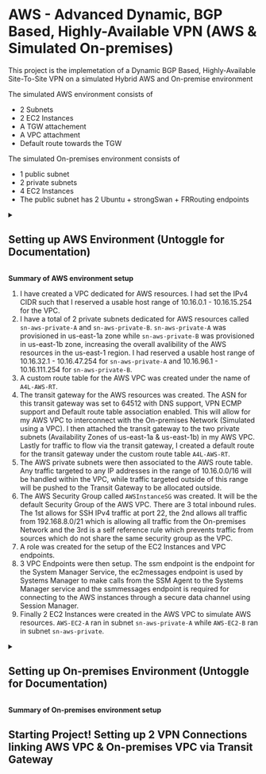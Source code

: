 # AWS - Advanced Dynamic, BGP Based, Highly-Available VPN (AWS & Simulated On-premises)

This project is the implemetation of a Dynamic BGP Based, Highly-Available Site-To-Site VPN on a simulated Hybrid AWS and On-premise environment

The simulated AWS environment consists of

- 2 Subnets
- 2 EC2 Instances
- A TGW attachement
- A VPC attachment
- Default route towards the TGW

The simulated On-premises environment consists of

- 1 public subnet
- 2 private subnets
- 4 EC2 Instances
- The public subnet has 2 Ubuntu + strongSwan + FRRouting endpoints

<details><summary><h2>Setting up AWS Environment (Untoggle for Documentation)</h2></summary>

**Creation of AWS VPC**

1. Go into the `VPC` service in the `AWS Managment Console`
2. Find `Your VPCs` under `Virtual private cloud` and select `Create VPC`
3. Set `Name tag` as `A4L-AWS`
4. Set `IPv4 CIDR` as `10.16.0.0/16`
5. Press `Create VPC`
6. From `A4L-AWS`, toggle `Action` and select `Edit VPC Settings`
7. Enable `DNS hostnames` and press `Save`

![image](https://user-images.githubusercontent.com/123274310/213908713-77b980e4-c3f8-4cd8-872b-daa01bdef4d9.png)

**Creation of AWS Private Subnet A & B**

1. From `VPC` service, go into `Subnets` and select `Create subnet`
2. Set VPC ID as `A4L-AWS`, `Subnet name` as `sn-aws-private-A`, `Availability Zone` as `us-east-1a` and `IPv4 CIDR block` as `10.16.32.0/20`
3. Create `sn-aws-private-A` and press `Create subnet` again for the second private subnet
4. Set VPC ID as `A4L-AWS`, `Subnet name` as `sn-aws-private-B`, `Availability Zone` as `us-east-1b` and `IPv4 CIDR block` as `10.16.96.0/20`
5. Create `sn-aws-private-B`

![image](https://user-images.githubusercontent.com/123274310/213909174-2eb87980-deb0-4c9f-b20a-3de35c2cb9a0.png)

**Creation of AWS Custom Route Table**

1. From `VPC` service, go into `Route tables` and select `Create Route Table`
2. Set `Name` as `A4L-AWS-RT` and `VPC` as `A4L-AWS` 

**Creation of AWS Transit Gateway & Attachment**

1. From `VPC` service, go into `Transit gateways` and select `Create transit gateway`
2. Set `ASN` as `64512` and ensure `DNS support`, `VPN ECMP support` and `Default route table association` are enabled
3. Create transit gateway

![image](https://user-images.githubusercontent.com/123274310/213909848-f2665964-be9c-470d-8978-ce50d6fc9c59.png)

4. From `VPC` service, go into `Transit gateway attachmenets` and select `Create transit gateway attachment`
5. Set `Name tag` as `A4LTGWATTACHMENT`, `Transit gateway ID` as `A4LTGW`, `VPC ID` as `A4L-AWS` and ensure `Subnet IDs` are set to `sn-aws-private-A` and `sn-aws-private-B`
6. Create attachment

![image](https://user-images.githubusercontent.com/123274310/213910188-6c4040c8-de86-4522-8e3a-712fe96acea5.png)

**Creation of AWS Transit Default Route**

1. From `VPC` service, go into `Route tables` and select `A4L-AWS-RT`
2. Select `Edit routes` and press `Add route`
3. Set `Destination` as `0.0.0.0/0` and `Target` as `Transit Gateway`
4. `A4LTGATTACHMENT` should appear. Go and select it and create route

![image](https://user-images.githubusercontent.com/123274310/213910585-39893b74-9fbd-46a2-8279-3dab8df5f94a.png)

**Association of AWS Private Subnets into AWS Route Table**

1. From `VPC` service, go into `Subnets` and select `sn-aws-private-A`
2. Select `Route table` and press `Edit route table association`
3. Set `Route table ID` as `A4L-AWS-RT` and select `Save`
4. Now exit and select `sn-aws-private-B`, repeating steps 2 and 3

![image](https://user-images.githubusercontent.com/123274310/213910820-e25fa13b-6a9c-4f8d-bd23-118423594d49.png)

**Creation of AWS Instance Secruity Group**

1. From `VPC` service, go into `Security Groups` and select `Create security group`
2. Set `Description` as `Default A4L AWS SG` and `VPC` to `A4L-AWS`
3. Add the 1st Inbound Rule, Set `Type` as `Custom TCP`, `Port range` as `22` and `Source` as `0.0.0.0/0`. The description is set as `Allow SSH IPv4 IN`
4. Add the 2nd Inbound Rule, Set `Type` as `All traffic` and `Source` as `192.168.8.0/21`. The desciption is set as `Allow All from ONPREM Networks`
5. Create Security Group
6. Edit Inbound rules and add a self reference rule. Set `Type` as `All Traffic` and Source as `AWSInstanceSG`
7. Save rules

![image](https://user-images.githubusercontent.com/123274310/213918823-d4c07938-1c03-499e-aede-298e0ada3d26.png)

**Creation of AWS EC2 Role & Setting up IAM Instance Profile**

1. From `IAM` service, go to `Roles` and select `Create role`
2. Choose `AWS Service` and select the `EC2` service
3. Choose `Create policy` and input this code

```
{
    "Version": "2012-10-17",
    "Statement": [
    {
        "Effect":"Allow",
        "Action":[
            "ssm:DescribeAssociation",
            "ssm:GetDeployablePatchSnapshotForInstance",
            "ssm:GetDocument",
            "ssm:DescribeDocument",
            "ssm:GetManifest",
            "ssm:GetParameter",
            "ssm:GetParameters",
            "ssm:ListAssociations",
            "ssm:ListInstanceAssociations",
            "ssm:PutInventory",
            "ssm:PutComplianceItems",
            "ssm:PutConfigurePackageResult",
            "ssm:UpdateAssociationStatus",
            "ssm:UpdateInstanceAssociationStatus",
            "ssm:UpdateInstanceInformation"
        ],
        "Resource":"*"
    },
    {
        "Effect":"Allow",
        "Action":[
            "ssmmessages:CreateControlChannel",
            "ssmmessages:CreateDataChannel",
            "ssmmessages:OpenControlChannel",
            "ssmmessages:OpenDataChannel"
        ],
        "Resource":"*"
    },
    {
        "Effect":"Allow",
        "Action":[
            "ec2messages:AcknowledgeMessage",
            "ec2messages:DeleteMessage",
            "ec2messages:FailMessage",
            "ec2messages:GetEndpoint",
            "ec2messages:GetMessages",
            "ec2messages:SendReply"
        ],
        "Resource":"*"
    },
    {
        "Effect":"Allow",
        "Action":"s3:*",
        "Resource":"*"
    },
    {
        "Effect":"Allow",
        "Action":"sns:*",
        "Resource":"*"
    }
    ]
}
```
4. Move to next section and name policy `root`
5. Save policy and move back to IAM role menu. Append new policy to role.
6. Name role `AWSEC2Role`

![image](https://user-images.githubusercontent.com/123274310/213919907-01f3bc5c-b255-4c04-b6a1-72284fa8932c.png)

**Setting AWS VPC Endpoints**

1. From `VPC` service, go into `Endpoints` and select `Create endpoint`
2. Set `Name Tag` as `AWSssmec2messagesinterfaceendpoint`, `Service Category` as `AWS Services`, `Services` as `com.amazonaws.us-east-1.ec2messages`, `VPC` as `A4L-AWS`, `Subnets` as `sn-aws-private-A` and `sn-aws-private-B` and `Security group` as `AWSInstanceSG`.
3. Create Endpoint and do the 2nd one
4. Set `Name Tag` as `AWSssminterfaceendpoint`, `Service Category` as `AWS Services`, `Services` as `com.amazonaws.us-east-1.ssm`, `VPC` as `A4L-AWS`, `Subnets` as `sn-aws-private-A` and `sn-aws-private-B` and `Security group` as `AWSInstanceSG`.
5. Create Endpoint and do the last one
6. Set `Name Tag` as `AWSssmmessagesinterfaceendpoint`, `Service Category` as `AWS Services`, `Services` as `com.amazonaws.us-east-1.ssmmessages`, `VPC` as `A4L-AWS`, `Subnets` as `sn-aws-private-A` and `sn-aws-private-B` and `Security group` as `AWSInstanceSG`.
7. Create last endpoint

![image](https://user-images.githubusercontent.com/123274310/213921434-9b06746d-31b4-42fe-8027-1352867c4efb.png)

**Creation of AWS EC2 Resource Instances**

1. From `EC2` service, go to `Instances` and select `Launch Instance`
2. Set `Name` as `AWS-EC2-A`, `AMI` as `Amazon Linux`, `Instance type` as `t2.micro`, `VPC` as `A4L-AWS`, `Subnet` as `sn-aws-private-A`, `Firewall` as `AWSInstanceSG` and `IAM instance profile` as `AWSEC2Role
3. Create instance and move on to the 2nd instance
4. Set `Name` as `AWS-EC2-B`, `AMI` as `Amazon Linux`, `Instance type` as `t2.micro`, `VPC` as `A4L-AWS`, `Subnet` as `sn-aws-private-B`, `Firewall` as `AWSInstanceSG` and `IAM instance profile` as `AWSEC2Role
5. Create Instance

![image](https://user-images.githubusercontent.com/123274310/213922481-00792db0-ac55-4ff9-b198-907a7c940a68.png) </details>

**Summary of AWS environment setup**

1. I have created a VPC dedicated for AWS resources. I had set the IPv4 CIDR such that I reserved a usable host range of 10.16.0.1 - 10.16.15.254 for the VPC.
2. I have a total of 2 private subnets dedicated for AWS resources called `sn-aws-private-A` and `sn-aws-private-B`. `sn-aws-private-A` was provisioned in us-east-1a zone while `sn-aws-private-B` was provisioned in us-east-1b zone, increasing the overall avalibility of the AWS resources in the us-east-1 region. I had reserved a usable host range of 10.16.32.1 - 10.16.47.254 for `sn-aws-private-A` and 10.16.96.1 - 10.16.111.254 for `sn-aws-private-B`.
3. A custom route table for the AWS VPC was created under the name of `A4L-AWS-RT`.
4. The transit gateway for the AWS resources was created. The ASN for this transit gateway was set to 64512 with DNS support, VPN ECMP support and Default route table association enabled. This will allow for my AWS VPC to interconnect with the On-premises Network (Simulated using a VPC). I then attached the transit gateway to the two private subnets (Availability Zones of us-east-1a & us-east-1b) in my AWS VPC. Lastly for traffic to flow via the transit gateway, I created a default route for the transit gateway under the custom route table `A4L-AWS-RT`.
5. The AWS private subnets were then associated to the AWS route table. Any traffic targeted to any IP addresses in the range of 10.16.0.0/16 will be handled within the VPC, while traffic targeted outside of this range will be pushed to the Transit Gateway to be allocated outside.
6. The AWS Security Group called `AWSInstanceSG` was created. It will be the default Security Group of the AWS VPC. There are 3 total inbound rules. The 1st allows for SSH IPv4 traffic at port 22, the 2nd allows all traffic from 192.168.8.0/21 which is allowing all traffic from the On-premises Network and the 3rd is a self reference rule which prevents traffic from sources which do not share the same security group as the VPC.
7. A role was created for the setup of the EC2 Instances and VPC endpoints.
8. 3 VPC Endpoints were then setup. The ssm endpoint is the endpoint for the System Manager Service, the ec2messages endpoint is used by Systems Manager to make calls from the SSM Agent to the Systems Manager service and the ssmmessages endpoint is required for connecting to the AWS instances through a secure data channel using Session Manager.
9. Finally 2 EC2 Instances were created in the AWS VPC to simulate AWS resources. `AWS-EC2-A` ran in subnet `sn-aws-private-A` while `AWS-EC2-B` ran in subnet `sn-aws-private`.

<details><summary><h2>Setting up On-premises Environment (Untoggle for Documentation)</h2></summary>

**Creation of On-premises VPC**

1. From `VPC` service, go to `Your VPCs` and select `Create VPC`
2. Set `Name tag` as `ONPREM`, `IPv4 CIDR` as `192.168.8.0/21`
3. Create VPC and toggle `Action` and select `Edit VPC settings`
4. Tick `Enable DNS hostnames` and save

![image](https://user-images.githubusercontent.com/123274310/213933598-b073e1a3-9542-4619-a757-50bdef453991.png)

**Creation of On-premises Internet Gateway & Attachment**

1. From `VPC` service, go to `Internet gateways` and select `Create Internet gateway`
2. Set `Name tag` as `IGW-ONPREM` and create internet gateway
3. Toggle `Actions` and select `Attach to VPC`
4. Set `Available VPCs` as `ONPREM` and attach internet gateway

![image](https://user-images.githubusercontent.com/123274310/213933772-65e351ff-f9fd-4d83-8cf0-caa065c7c55a.png)

**Creation of On-premises Public Subnet**

1. From `VPC` service, go to `Subnets` and select `Create subnet`
2. Set `VPC ID` as ONPREM, `Subnet name` as `ONPREM-PUBLIC`, `Availability Zone` as `us-east-1a` and `IPv4 CIDR block` as '192.168.12.0/24'
3. Create subnet and toggle `Actions` and select `Edit subnet settings`.
4. Enable `Enable auto-assign public IPv4 address` and save

![image](https://user-images.githubusercontent.com/123274310/213934108-724d632f-e7b6-4202-a00f-05d6de5d9bdf.png)

**Creation of On-premises Private Subnet 1 & 2**

1. From 'VPC' service, go to `Subnets` and select `Create subnet`
2. Set `VPC ID` as ONPREM, `Subnet name` as `ONPREM-PRIVATE-1`, `Availability Zone` as `us-east-1a` and `IPv4 CIDR block` as '192.168.10.0/24'
3. Create subnet and move on to create the 2nd private subnet
4. Set `VPC ID` as ONPREM, `Subnet name` as `ONPREM-PRIVATE-2`, `Availability Zone` as `us-east-1a` and `IPv4 CIDR block` as '192.168.11.0/24'
5. Create 2nd subnet

![image](https://user-images.githubusercontent.com/123274310/213934303-f5991f91-a26c-4260-a1fb-18c77e309b1a.png)

**Creation of On-premises Route Tables**

1. From `VPC` service, go to `Route tables` and select `Create route table`
2. Set `Name` as `ONPREM-PRIVATE-RT1` and `VPC` as `ONPREM`
3. Create route table and move to creating the 2nd route table
4. Set `Name` as `ONPREM-PRIVATE-RT2` and `VPC` as `ONPREM`
5. Create route table and move to creating the last route table
6. Set `Name` as `ONPREM-PUBLIC-RT` and `VPC` as `ONPREM`
7. Create last route table

![image](https://user-images.githubusercontent.com/123274310/213934550-f99d1187-4f29-41a0-8d3e-b4d8c58483c1.png)

**Subnet Association for On-premises**

1. From `VPC` service, go to `Route tables` and select `ONPREM-PRIVATE-RT1`
2. Select `subnet associations` and add `ONPREM-PRIVATE-1`. Move to next route table
3. From `ONPREM-PRIVATE-RT2`, select `subnet associations` and add `ONPREM-PRIVATE-2`. Move to last route table
4. From `ONPREM-PUBLIC-RT`, select `subnet associations` and add `ONPREM-PUBLIC`.

![image](https://user-images.githubusercontent.com/123274310/213938725-a898a4c6-0d4d-480b-aad8-7b441a983ffd.png)

**Creating of On-premises Security Group**

1. From `EC2` service, go to `Security Groups` and select `Create security group`
2. Set `Security group name` to `ONPREMInstanceSG`, `Description` as `Default ONPREM SG`, `VPC` as `ONPREM`.
3. Add inbound rule with `Type` as `All traffic` and `Source` as `10.16.0.0/16`
4. Create Security Group
5. Select `Edit inbound rules` and add self referencing rule with `Type` as `All traffic` and `Source` as `ONPREMInstanceSG`.
6. Save Security group

![image](https://user-images.githubusercontent.com/123274310/213939269-a9e71839-f3e9-4211-81b7-cb7c4af4fc46.png)

**Creating On-premises Network Interfaces**

1. From `EC2` service, go to `Network Interfaces` and select `Create network interface`
2. Set `Description` as `Router1 PRIVATE INTERFACE`, `Subnet` as `ONPREM-PRIVATE-1`, `Security Groups` as `ONPREMInstanceSG` and `Name` as `ONPREM-R1-PRIVATE`. Disable source/destination check and move to next network interface.
3. Set `Description` as `Router1 PUBLIC INTERFACE`, `Subnet` as `ONPREM-PUBLIC`, `Security Groups` as `ONPREMInstanceSG` and `Name` as `ONPREM-R1-PUBLIC`. Disable source/destination check and move to next network interface.
4. Set `Description` as `Router2 PRIVATE INTERFACE`, `Subnet` as `ONPREM-PRIVATE-2`, `Security Groups` as `ONPREMInstanceSG` and `Name` as `ONPREM-R2-PRIVATE`. Disable source/destination check and move to next network interface.
5. Set `Description` as `Router2 PUBLIC INTERFACE`, `Subnet` as `ONPREM-PUBLIC`, `Security Groups` as `ONPREMInstanceSG` and `Name` as `ONPREM-R2-PUBLIC`. Disable source/destination check and finish up.

![image](https://user-images.githubusercontent.com/123274310/213940171-15fc6e7b-951e-415c-b968-76fb09c19812.png)

**Setting up On-premises Routes**

1. From `VPC` service, go to `Route table` and edit routes in `ONPREM-PUBLIC-RT`
2. Add route with `0.0.0.0/0` and set `Target` to `IGW-ONPREM`
3. Now edit routes in `ONPREM-PRIVATE-RT1`, adding `10.16.0.0/16` and set `Target` as `ONPREM-R1-PRIVATE`
4. Now edit routes in `ONPREM-PRIVATE-RT2`, adding `10.16.0.0/16` and set `Target` as `ONPREM-R2-PRIVATE`

![image](https://user-images.githubusercontent.com/123274310/213940430-ab45c0cb-574f-447a-baab-2507edb358ca.png)

![image](https://user-images.githubusercontent.com/123274310/213940441-ebe9d392-0fc1-4b05-b391-514c18401ba6.png)

![image](https://user-images.githubusercontent.com/123274310/213940451-6b4cb7a5-8a5c-42f9-b77f-72392232c07a.png)

**Creation of On-premises Elastic IPs and their Association**

1. From `EC2` service, go to `Elastic IPs` and select `Allocate Elastic IP address`
2. Allocate Elastic IP
3. Toggle `Actions` and press `Associate Elastic IP address`
4. Select `Network Interface` and choose `ONPREM-R1-PUBLIC`
5. Repeat steps 2 to 4 for the 2nd elastic IP but select `ONPREM-R2-PUBLIC` instead

![image](https://user-images.githubusercontent.com/123274310/214002604-2b91b850-65a7-43e7-9d49-ece6b8cc713a.png)

**Creation of On-premises IAM Role & Setting up IAM Instance Profile**

1. From `IAM` service, go to `Roles` and select `Create role`
2. Choose `AWS Service` and select the `EC2` service
3. Select `root` policy and append it
6. Name role `ONPREMEC2Role`

![image](https://user-images.githubusercontent.com/123274310/214003291-e6614579-2c16-4735-9ec2-ed4339eff1ce.png)

**Creation of On-premises VPC Endpoints**

1. From `VPC` service, go to `endpoints` and select `Create endpoint`
2. Set `Name tag` as `ONPREMssmVPCe`, `Service category` as `AWS services`, `Services` as `com.amazonaws.us-east-1.ssm`, `VPC` as `ONPREM`, `Subnets` as `ONPREM-PUBLIC` and `Security groups` as `ONPREMInstanceSG`. Move to next endpoint
3. Set `Name tag` as `ONPREMssmec2messagesVPCe`, `Service category` as `AWS services`, `Services` as `com.amazonaws.us-east-1.ec2messages`, `VPC` as `ONPREM`, `Subnets` as `ONPREM-PUBLIC` and `Security groups` as `ONPREMInstanceSG`. Move to next endpoint
4. Set `Name tag` as `ONPREMssmmessagesVPCe`, `Service category` as `AWS services`, `Services` as `com.amazonaws.us-east-1.ssmmessages`, `VPC` as `ONPREM`, `Subnets` as `ONPREM-PUBLIC` and `Security groups` as `ONPREMInstanceSG`. Move to last endpoint
5. Set `Name tag` as `ONPREMs3VPCe`, `Services` as `com.amazonaws.us-east-1.s3 (Gateway)`, `VPC` as `ONPREM`, `Route tables` as `ONPREM-PRIVATE-RT1`, `ONPREM-PRIVATE-RT2` and `ONPREM-PUBLIC-RT`.

![image](https://user-images.githubusercontent.com/123274310/214021999-52eee18d-c67b-4648-95f9-3b409b7b7975.png)

**Creation of On-premises EC2 Instances**

1. From 'EC2', go to `Instances` and select `Launch instance`
2. Set `Name` as `ONPREM-ROUTER1`, `AMI` to `ami-0ac80df6eff0e70b5` with `t3.small`, `Keypair` to `None`, `VPC` as `ONPREM`, `Subnet` as `ONPREM-PUBLIC`, `Network interface` as `ONPREM-R1-PUBLIC` & `ONPREM-R1-PRIVATE`, `Instance profile` as `ONPREMEC2Role` and add metadata as listed. Create Instance and move to the next one.

```
#!/bin/bash -xe
apt-get update && apt-get install -y strongswan wget
mkdir /home/ubuntu/demo_assets
cd /home/ubuntu/demo_assets
wget https://raw.githubusercontent.com/acantril/learn-cantrill-io-labs/master/aws-hybrid-bgpvpn/OnPremRouter1/ipsec-vti.sh
wget https://raw.githubusercontent.com/acantril/learn-cantrill-io-labs/master/aws-hybrid-bgpvpn/OnPremRouter1/ipsec.conf
wget https://raw.githubusercontent.com/acantril/learn-cantrill-io-labs/master/aws-hybrid-bgpvpn/OnPremRouter1/ipsec.secrets
wget https://raw.githubusercontent.com/acantril/learn-cantrill-io-labs/master/aws-hybrid-bgpvpn/OnPremRouter1/51-eth1.yaml
wget https://raw.githubusercontent.com/acantril/learn-cantrill-io-labs/master/aws-hybrid-bgpvpn/OnPremRouter1/ffrouting-install.sh
chown ubuntu:ubuntu /home/ubuntu/demo_assets -R
cp /home/ubuntu/demo_assets/51-eth1.yaml /etc/netplan
netplan --debug apply
```

3. Set `Name` as `ONPREM-ROUTER2`, `AMI` to `ami-0ac80df6eff0e70b5` with `t3.small`, `Keypair` to `None`, `VPC` as `ONPREM`, `Subnet` as `ONPREM-PUBLIC`, `Network interface` as `ONPREM-R2-PUBLIC` & `ONPREM-R2-PRIVATE`, `Instance profile` as `ONPREMEC2Role` and add metadata as listed. Create Instance and move to the next one.

```
#!/bin/bash -xe
apt-get update && apt-get install -y strongswan wget
mkdir /home/ubuntu/demo_assets
cd /home/ubuntu/demo_assets
wget https://raw.githubusercontent.com/acantril/learn-cantrill-io-labs/master/aws-hybrid-bgpvpn/OnPremRouter2/ipsec-vti.sh
wget https://raw.githubusercontent.com/acantril/learn-cantrill-io-labs/master/aws-hybrid-bgpvpn/OnPremRouter2/ipsec.conf
wget https://raw.githubusercontent.com/acantril/learn-cantrill-io-labs/master/aws-hybrid-bgpvpn/OnPremRouter2/ipsec.secrets
wget https://raw.githubusercontent.com/acantril/learn-cantrill-io-labs/master/aws-hybrid-bgpvpn/OnPremRouter2/51-eth1.yaml
wget https://raw.githubusercontent.com/acantril/learn-cantrill-io-labs/master/aws-hybrid-bgpvpn/OnPremRouter2/ffrouting-install.sh
chown ubuntu:ubuntu /home/ubuntu/demo_assets -R
cp /home/ubuntu/demo_assets/51-eth1.yaml /etc/netplan
netplan --debug apply
```
4. Set `Name` as `ONPREM-SERVER1`, `AMI` to `Amazon Linux` with `t2.micro`, `Keypair` to `None`, `VPC` as `ONPREM`, `Subnet` as `ONPREM-PRIVATE-1`, `Security groups` as `ONPREMInstanceSG` and `Instance profile` as `ONPREMEC2Role`. Create and move to last instance
5. Set `Name` as `ONPREM-SERVER2`, `AMI` to `Amazon Linux` with `t2.micro`, `Keypair` to `None`, `VPC` as `ONPREM`, `Subnet` as `ONPREM-PRIVATE-2`, `Security groups` as `ONPREMInstanceSG` and `Instance profile` as `ONPREMEC2Role`.

![image](https://user-images.githubusercontent.com/123274310/214038500-3a3938f8-1e84-4907-8049-98d612d33f65.png) </details>

**Summary of On-premises environment setup**

## Starting Project! Setting up 2 VPN Connections linking AWS VPC & On-premises VPC via Transit Gateway


